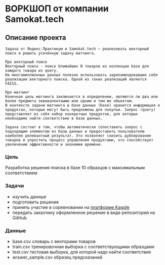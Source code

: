 # ВОРКШОП от компании Samokat.tech

## Описание проекта

    Задача от Яндекс.Практикум и Samokat.tech – реализовать векторный поиск и решить усечённую задачу матчинга.
    
    Про векторный поиск
    Векторный поиск - поиск ближайших N товаров из коллекции base для каждого товара из query.
    На многомиллионных данных полезно использовать зарекомендовавшие себя реализации векторного поиска. Одной из таких реализаций является FAISS.
    
    Про матчинг
    Конечная цель матчинга заключается в определении, являются ли два или более предмета эквивалентными или одним и тем же объектом. 
    В контексте задачи матчинга в базе данных (base) хранится информация о продуктах, которые могут быть предложены для покупки. Запрос (query) представляет из себя набор конкретных продуктов, для которых необходимо найти соответствие в базе данных. 
    
    Задача состоит в том, чтобы автоматически сопоставить запрос с подходящим элементом из базы данных и предоставить пользователю наиболее релевантный результат. Это позволяет снизить дублирование товаров и упростить процесс управления продуктами, что способствует увеличению эффективности и экономии времени.

### Цель

Разработка решения поиска в базе 10 образцов с максимальным соответствием

### Задачи

- изучить данные
- подготовить решение
- принять участие в соревновании на [платформе Kaggle](https://www.kaggle.com/competitions/samokattechworkshop)
- передать заказчику оформленное решение в виде репозитория на GitHub

### Данные

- base.csv словарь с векторами товаров
- train.csv тренировочная выборка с соответствующими образцами
- test.csv тестовая выборка, для которой надо найти соответствие
- answer_sample.csv образец предсказаний
